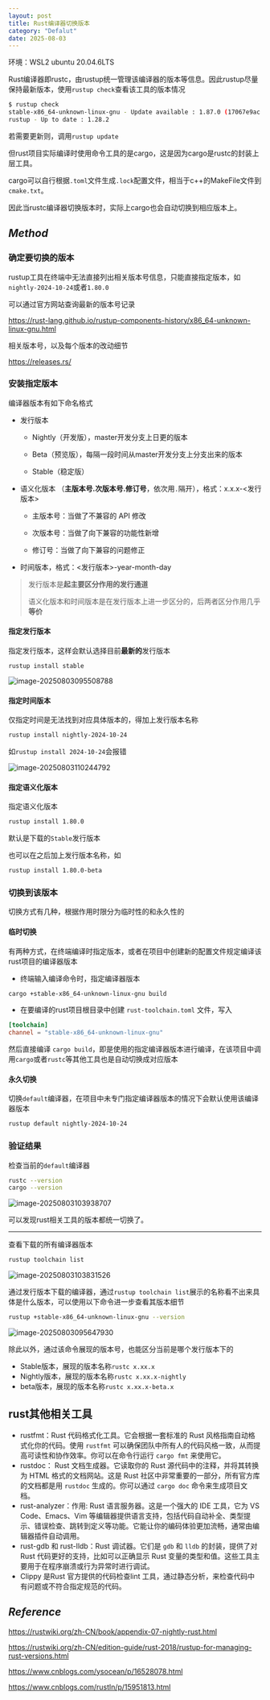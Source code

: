 ```yaml
---
layout: post
title: Rust编译器切换版本
category: "Defalut"
date: 2025-08-03
---
```



环境：WSL2 ubuntu 20.04.6LTS

Rust编译器即rustc，由rustup统一管理该编译器的版本等信息。因此rustup尽量保持最新版本，使用`rustup check`查看该工具的版本情况

````bash
$ rustup check
stable-x86_64-unknown-linux-gnu - Update available : 1.87.0 (17067e9ac 2025-05-09) -> 1.88.0 (6b00bc388 2025-06-23)
rustup - Up to date : 1.28.2
````

若需要更新则，调用`rustup update`

但rust项目实际编译时使用命令工具的是cargo，这是因为cargo是rustc的封装上层工具。

cargo可以自行根据`.toml`文件生成`.lock`配置文件，相当于c++的MakeFile文件到`cmake.txt`。

因此当rustc编译器切换版本时，实际上cargo也会自动切换到相应版本上。

## $Method$

### 确定要切换的版本

rustup工具在终端中无法直接列出相关版本号信息，只能直接指定版本，如`nightly-2024-10-24`或者`1.80.0`

可以通过官方网站查询最新的版本号记录

https://rust-lang.github.io/rustup-components-history/x86_64-unknown-linux-gnu.html

相关版本号，以及每个版本的改动细节

https://releases.rs/

### 安装指定版本

编译器版本有如下命名格式

* 发行版本

  - Nightly（开发版），master开发分支上日更的版本

  - Beta（预览版），每隔一段时间从master开发分支上分支出来的版本

  - Stable（稳定版）

* 语义化版本 （**主版本号.次版本号.修订号**，依次用`.`隔开），格式：x.x.x-<发行版本>

  * 主版本号：当做了不兼容的 API 修改

  * 次版本号：当做了向下兼容的功能性新增

  * 修订号：当做了向下兼容的问题修正


* 时间版本，格式：<发行版本>-year-month-day

> 发行版本是**起主要区分作用的发行通道**
>
> 语义化版本和时间版本是在发行版本上进一步区分的，后两者区分作用几乎**等价**

#### 指定发行版本

指定发行版本，这样会默认选择目前**最新的**发行版本

````
rustup install stable
````

![image-20250803095508788](/pic/image-20250803095508788.png)

#### 指定时间版本

仅指定时间是无法找到对应具体版本的，得加上发行版本名称

````bash
rustup install nightly-2024-10-24
````

如`rustup install 2024-10-24`会报错

![image-20250803110244792](/pic/image-20250803110244792.png)

#### 指定语义化版本

指定语义化版本

````bash
rustup install 1.80.0
````

默认是下载的`Stable`发行版本

也可以在之后加上发行版本名称，如

````bash
rustup install 1.80.0-beta
````

### 切换到该版本

切换方式有几种，根据作用时限分为临时性的和永久性的

#### 临时切换

有两种方式，在终端编译时指定版本，或者在项目中创建新的配置文件规定编译该rust项目的编译器版本

* 终端输入编译命令时，指定编译器版本

````bash
cargo +stable-x86_64-unknown-linux-gnu build
````

* 在要编译的rust项目根目录中创建 `rust-toolchain.toml` 文件，写入

````toml
[toolchain]
channel = "stable-x86_64-unknown-linux-gnu"
````

然后直接编译 `cargo build`，即是使用的指定编译器版本进行编译，在该项目中调用`cargo`或者`rustc`等其他工具也是自动切换成对应版本

#### 永久切换

切换`default`编译器，在项目中未专门指定编译器版本的情况下会默认使用该编译器版本

````bash
rustup default nightly-2024-10-24
````

### 验证结果

检查当前的`default`编译器

````bash
rustc --version
cargo --version
````

![image-20250803103938707](/pic/image-20250803103938707.png)

可以发现rust相关工具的版本都统一切换了。

---

查看下载的所有编译器版本

````bash
rustup toolchain list
````

![image-20250803103831526](/pic/image-20250803103831526.png)

通过发行版本下载的编译器，通过`rustup toolchain list`展示的名称看不出来具体是什么版本，可以使用以下命令进一步查看其版本细节

````bash
rustup +stable-x86_64-unknown-linux-gnu --version
````

![image-20250803095647930](/pic/image-20250803095647930.png)

除此以外，通过该命令展现的版本号，也能区分当前是哪个发行版本下的

* Stable版本，展现的版本名称`rustc x.xx.x`
* Nightly版本，展现的版本名称`rustc x.xx.x-nightly`
* beta版本，展现的版本名称`rustc x.xx.x-beta.x`

## rust其他相关工具

* rustfmt：Rust 代码格式化工具。它会根据一套标准的 Rust 风格指南自动格式化你的代码。使用 `rustfmt` 可以确保团队中所有人的代码风格一致，从而提高可读性和协作效率。你可以在命令行运行 `cargo fmt` 来使用它。
* rustdoc： Rust 文档生成器。它读取你的 Rust 源代码中的注释，并将其转换为 HTML 格式的文档网站。这是 Rust 社区中非常重要的一部分，所有官方库的文档都是用 `rustdoc` 生成的。你可以通过 `cargo doc` 命令来生成项目文档。
* rust-analyzer：作用: Rust 语言服务器。这是一个强大的 IDE 工具，它为 VS Code、Emacs、Vim 等编辑器提供语言支持，包括代码自动补全、类型提示、错误检查、跳转到定义等功能。它能让你的编码体验更加流畅，通常由编辑器插件自动调用。
* rust-gdb 和 rust-lldb：Rust 调试器。它们是 `gdb` 和 `lldb` 的封装，提供了对 Rust 代码更好的支持，比如可以正确显示 Rust 变量的类型和值。这些工具主要用于在程序崩溃或行为异常时进行调试。
* Clippy 是Rust 官方提供的代码检查lint 工具，通过静态分析，来检查代码中有问题或不符合指定规范的代码。

## $Reference$

https://rustwiki.org/zh-CN/book/appendix-07-nightly-rust.html

https://rustwiki.org/zh-CN/edition-guide/rust-2018/rustup-for-managing-rust-versions.html

https://www.cnblogs.com/ysocean/p/16528078.html

https://www.cnblogs.com/rustln/p/15951813.html
